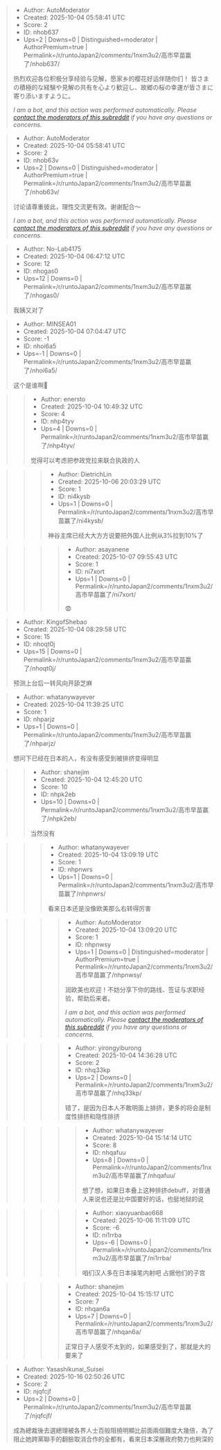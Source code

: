 > - Author: AutoModerator
> - Created: 2025-10-04 05:58:41 UTC
> - Score: 2
> - ID: nhob637
> - Ups=2 | Downs=0 | Distinguished=moderator | AuthorPremium=true | Permalink=/r/runtoJapan2/comments/1nxm3u2/高市早苗赢了/nhob637/
>
> 热烈欢迎各位积极分享经验与见解，愿家乡的樱花好运伴随你们！
> 皆さまの積極的な経験や見解の共有を心より歓迎し、故郷の桜の幸運が皆さまに寄り添いますように。
> 
> *I am a bot, and this action was performed automatically. Please [contact the moderators of this subreddit](/message/compose/?to=/r/runtoJapan2) if you have any questions or concerns.*

> - Author: AutoModerator
> - Created: 2025-10-04 05:58:41 UTC
> - Score: 2
> - ID: nhob63v
> - Ups=2 | Downs=0 | Distinguished=moderator | AuthorPremium=true | Permalink=/r/runtoJapan2/comments/1nxm3u2/高市早苗赢了/nhob63v/
>
> 讨论请尊重彼此，理性交流更有效。谢谢配合～
> 
> 
> *I am a bot, and this action was performed automatically. Please [contact the moderators of this subreddit](/message/compose/?to=/r/runtoJapan2) if you have any questions or concerns.*

> - Author: No-Lab4175
> - Created: 2025-10-04 06:47:12 UTC
> - Score: 12
> - ID: nhogas0
> - Ups=12 | Downs=0 | Permalink=/r/runtoJapan2/comments/1nxm3u2/高市早苗赢了/nhogas0/
>
> 我姨又对了

> - Author: MINSEA01
> - Created: 2025-10-04 07:04:47 UTC
> - Score: -1
> - ID: nhoi6a5
> - Ups=-1 | Downs=0 | Permalink=/r/runtoJapan2/comments/1nxm3u2/高市早苗赢了/nhoi6a5/
>
> 这个是谁啊🤔

>> - Author: enersto
>> - Created: 2025-10-04 10:49:32 UTC
>> - Score: 4
>> - ID: nhp4tyv
>> - Ups=4 | Downs=0 | Permalink=/r/runtoJapan2/comments/1nxm3u2/高市早苗赢了/nhp4tyv/
>>
>> 觉得可以考虑把参政党拉来联合执政的人

>>> - Author: DietrichLin
>>> - Created: 2025-10-06 20:03:29 UTC
>>> - Score: 1
>>> - ID: ni4kysb
>>> - Ups=1 | Downs=0 | Permalink=/r/runtoJapan2/comments/1nxm3u2/高市早苗赢了/ni4kysb/
>>>
>>> 神谷主席已经大大方方说要把外国人比例从3%拉到10%了

>>>> - Author: asayanene
>>>> - Created: 2025-10-07 09:55:43 UTC
>>>> - Score: 1
>>>> - ID: ni7xort
>>>> - Ups=1 | Downs=0 | Permalink=/r/runtoJapan2/comments/1nxm3u2/高市早苗赢了/ni7xort/
>>>>
>>>> 😨

> - Author: KingofShebao
> - Created: 2025-10-04 08:29:58 UTC
> - Score: 15
> - ID: nhoqt0j
> - Ups=15 | Downs=0 | Permalink=/r/runtoJapan2/comments/1nxm3u2/高市早苗赢了/nhoqt0j/
>
> 预测上台后一转风向开舔芝麻

> - Author: whatanywayever
> - Created: 2025-10-04 11:39:25 UTC
> - Score: 1
> - ID: nhparjz
> - Ups=1 | Downs=0 | Permalink=/r/runtoJapan2/comments/1nxm3u2/高市早苗赢了/nhparjz/
>
> 想问下已经在日本的人，有没有感受到被排挤变得明显

>> - Author: shanejim
>> - Created: 2025-10-04 12:45:20 UTC
>> - Score: 10
>> - ID: nhpk2eb
>> - Ups=10 | Downs=0 | Permalink=/r/runtoJapan2/comments/1nxm3u2/高市早苗赢了/nhpk2eb/
>>
>> 当然没有

>>> - Author: whatanywayever
>>> - Created: 2025-10-04 13:09:19 UTC
>>> - Score: 1
>>> - ID: nhpnwrs
>>> - Ups=1 | Downs=0 | Permalink=/r/runtoJapan2/comments/1nxm3u2/高市早苗赢了/nhpnwrs/
>>>
>>> 看来日本还是没像欧美那么右转得厉害

>>>> - Author: AutoModerator
>>>> - Created: 2025-10-04 13:09:20 UTC
>>>> - Score: 1
>>>> - ID: nhpnwsy
>>>> - Ups=1 | Downs=0 | Distinguished=moderator | AuthorPremium=true | Permalink=/r/runtoJapan2/comments/1nxm3u2/高市早苗赢了/nhpnwsy/
>>>>
>>>> 润欧美也欢迎！不妨分享下你的路线、签证与求职经验，帮助后来者。
>>>> 
>>>> 
>>>> *I am a bot, and this action was performed automatically. Please [contact the moderators of this subreddit](/message/compose/?to=/r/runtoJapan2) if you have any questions or concerns.*

>>>> - Author: yirongyiburong
>>>> - Created: 2025-10-04 14:36:28 UTC
>>>> - Score: 2
>>>> - ID: nhq33kp
>>>> - Ups=2 | Downs=0 | Permalink=/r/runtoJapan2/comments/1nxm3u2/高市早苗赢了/nhq33kp/
>>>>
>>>> 错了，是因为日本人不敢明面上排挤，更多的将会是制度性排挤和隐性排挤

>>>>> - Author: whatanywayever
>>>>> - Created: 2025-10-04 15:14:14 UTC
>>>>> - Score: 8
>>>>> - ID: nhqafuu
>>>>> - Ups=8 | Downs=0 | Permalink=/r/runtoJapan2/comments/1nxm3u2/高市早苗赢了/nhqafuu/
>>>>>
>>>>> 想了想，如果日本叠上这种排挤debuff，对普通人来说也还是比中国要好的话，也挺地狱的说

>>>>> - Author: xiaoyuanbao668
>>>>> - Created: 2025-10-06 11:11:09 UTC
>>>>> - Score: -6
>>>>> - ID: ni1rrba
>>>>> - Ups=-6 | Downs=0 | Permalink=/r/runtoJapan2/comments/1nxm3u2/高市早苗赢了/ni1rrba/
>>>>>
>>>>> 咱们汉人多在日本操笔内射吧 占据他们的子宫

>>>> - Author: shanejim
>>>> - Created: 2025-10-04 15:15:17 UTC
>>>> - Score: 7
>>>> - ID: nhqan6a
>>>> - Ups=7 | Downs=0 | Permalink=/r/runtoJapan2/comments/1nxm3u2/高市早苗赢了/nhqan6a/
>>>>
>>>> 正常日子人感受不太到的，如果感受到了，那就是大的要来了

> - Author: Yasashikunai_Suisei
> - Created: 2025-10-16 02:50:26 UTC
> - Score: 2
> - ID: njqfcjf
> - Ups=2 | Downs=0 | Permalink=/r/runtoJapan2/comments/1nxm3u2/高市早苗赢了/njqfcjf/
>
> 成為總裁後去選總理被各界人士百般阻撓明顯比前面兩個難度大幾倍，為了阻止她跨黨聯手的翻臉取消合作的全都有，看來日本深層政府勢力也夠深的
